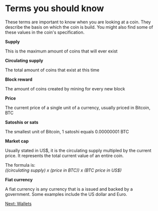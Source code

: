 # Terms you should know

These terms are important to know when you are looking at a coin. They describe
the basis on which the coin is build. You might also find some of these values
in the coin's specification.

**Supply**

This is the maximum amount of coins that will ever exist

**Circulating supply**

The total amount of coins that exist at this time

**Block reward**

The amount of coins created by mining for every new block

**Price**

The current price of a single unit of a currency, usually priced in Bitcoin, BTC

**Satoshis or sats**

The smallest unit of Bitcoin, 1 satoshi equals 0.00000001 BTC

**Market cap**

Usually stated in US$, it is the circulating supply multipled by the current price. It represents the total
current value of an entire coin.

The formula is:<br />
_((circulating supply) x (price in BTC)) x (BTC price in US$)_

**Fiat currency**

A fiat currency is any currency that is a issued and backed by a government. Some examples include the US dollar and Euro.

<a href="/bootcamp/wallets" class="btn btn-info">Next: Wallets <i class="fa fa-fw fa-chevron-right"></i></a>
